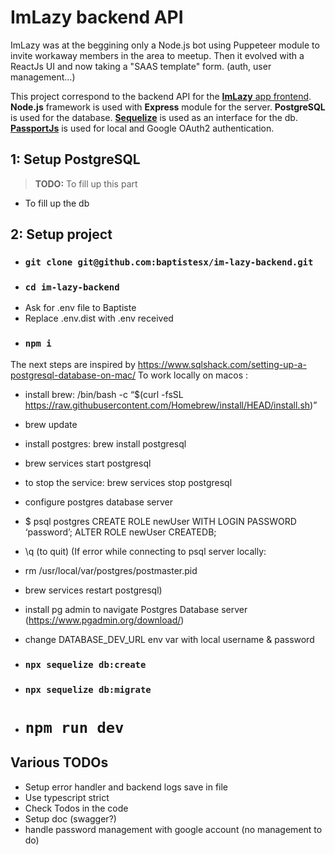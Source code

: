 # ImLazy backend API

ImLazy was at the beggining only a Node.js bot using Puppeteer module to invite workaway members in the area to meetup.
Then it evolved with a ReactJs UI and now taking a "SAAS template" form. (auth, user management...)

This project correspond to the backend API for the [**ImLazy** app frontend](https://github.com/baptistesx/im-lazy-frontend).
**Node.js** framework is used with **Express** module for the server.
**PostgreSQL** is used for the database.
[**Sequelize**](https://sequelize.org/) is used as an interface for the db.
[**PassportJs**](https://www.passportjs.org/) is used for local and Google OAuth2 authentication.

## 1: Setup PostgreSQL

> **TODO:** To fill up this part

- To fill up the db

## 2: Setup project

- ### `git clone git@github.com:baptistesx/im-lazy-backend.git`
- ### `cd im-lazy-backend`
- Ask for .env file to Baptiste
- Replace .env.dist with .env received
- ### `npm i`

The next steps are inspired by https://www.sqlshack.com/setting-up-a-postgresql-database-on-mac/
To work locally on macos :

- install brew: /bin/bash -c “$(curl -fsSL https://raw.githubusercontent.com/Homebrew/install/HEAD/install.sh)”
- brew update
- install postgres: brew install postgresql
- brew services start postgresql
- to stop the service: brew services stop postgresql

- configure postgres database server
- $ psql postgres
  CREATE ROLE newUser WITH LOGIN PASSWORD ‘password’;
  ALTER ROLE newUser CREATEDB;
- \q (to quit)
  (If error while connecting to psql server locally:
- rm /usr/local/var/postgres/postmaster.pid
- brew services restart postgresql)
- install pg admin to navigate Postgres Database server (https://www.pgadmin.org/download/)

- change DATABASE_DEV_URL env var with local username & password
- ### `npx sequelize db:create`
- ### `npx sequelize db:migrate`

- # `npm run dev`

## Various TODOs

- Setup error handler and backend logs save in file
- Use typescript strict
- Check Todos in the code
- Setup doc (swagger?)
- handle password management with google account (no management to do)